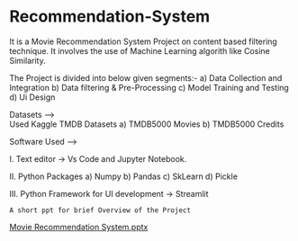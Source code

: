 # Recommendation-System
It is a Movie Recommendation System Project on content based filtering technique.
It involves the use of Machine Learning algorith like Cosine Similarity.

The Project is divided into below given segments:-
a) Data Collection and Integration 
b) Data filtering & Pre-Processing
c) Model Training and Testing
d) Ui Design

Datasets -->     
Used Kaggle TMDB Datasets
     a) TMDB5000 Movies
     b) TMDB5000 Credits

Software Used -->

I.   Text editor
      -> Vs Code and Jupyter Notebook.

II.  Python Packages 
      a) Numpy 
      b) Pandas
      c) SkLearn
      d) Pickle
      
III. Python Framework for UI development
      -> Streamlit

    A short ppt for brief Overview of the Project 
[Movie Recommendation System.pptx](https://github.com/Nainivillager/Recommendation-System/files/12163508/Movie.Recommendation.System.pptx)
